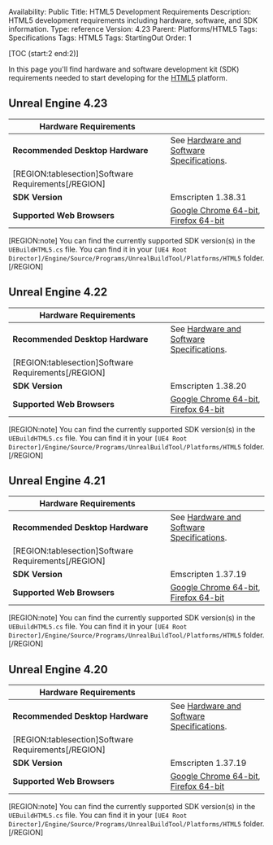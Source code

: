 ﻿Availability: Public
Title: HTML5 Development Requirements
Description: HTML5 development requirements including hardware, software, and SDK information.
Type: reference
Version: 4.23
Parent: Platforms/HTML5
Tags: Specifications
Tags: HTML5
Tags: StartingOut
Order: 1


[TOC (start:2 end:2)]

In this page you'll find hardware and software development kit (SDK) requirements needed to start developing for the [HTML5](../HTML5.md) platform.

  ## Unreal Engine 4.23

| Hardware Requirements ||
| --- | --- |
| **Recommended Desktop Hardware** | See [Hardware and Software Specifications](https://docs.unrealengine.com/en-US/GettingStarted/RecommendedSpecifications). |
| [REGION:tablesection]Software Requirements[/REGION] ||
| **SDK Version** | Emscripten 1.38.31 |
| **Supported Web Browsers** | [Google Chrome 64-bit](https://www.google.com/chrome/beta/), [Firefox 64-bit](https://www.mozilla.org/en-US/firefox/all/) |

[REGION:note]
You can find the currently supported SDK version(s) in the `UEBuildHTML5.cs` file. You can find it in your `[UE4 Root Director]/Engine/Source/Programs/UnrealBuildTool/Platforms/HTML5` folder.
[/REGION]


## Unreal Engine 4.22

| Hardware Requirements ||
| --- | --- |
| **Recommended Desktop Hardware** | See [Hardware and Software Specifications](https://docs.unrealengine.com/en-US/GettingStarted/RecommendedSpecifications). |
| [REGION:tablesection]Software Requirements[/REGION] ||
| **SDK Version** | Emscripten 1.38.20 |
| **Supported Web Browsers** | [Google Chrome 64-bit](https://www.google.com/chrome/beta/), [Firefox 64-bit](https://www.mozilla.org/en-US/firefox/all/) |

[REGION:note]
You can find the currently supported SDK version(s) in the `UEBuildHTML5.cs` file. You can find it in your `[UE4 Root Director]/Engine/Source/Programs/UnrealBuildTool/Platforms/HTML5` folder.
[/REGION]

## Unreal Engine 4.21

| Hardware Requirements ||
| --- | --- |
| **Recommended Desktop Hardware** | See [Hardware and Software Specifications](https://docs.unrealengine.com/en-US/GettingStarted/RecommendedSpecifications). |
| [REGION:tablesection]Software Requirements[/REGION] ||
| **SDK Version** | Emscripten 1.37.19 |
| **Supported Web Browsers** | [Google Chrome 64-bit](https://www.google.com/chrome/beta/), [Firefox 64-bit](https://www.mozilla.org/en-US/firefox/all/) |

[REGION:note]
You can find the currently supported SDK version(s) in the `UEBuildHTML5.cs` file. You can find it in your `[UE4 Root Director]/Engine/Source/Programs/UnrealBuildTool/Platforms/HTML5` folder.
[/REGION]

## Unreal Engine 4.20

| Hardware Requirements ||
| --- | --- |
| **Recommended Desktop Hardware** | See [Hardware and Software Specifications](https://docs.unrealengine.com/en-US/GettingStarted/RecommendedSpecifications). |
| [REGION:tablesection]Software Requirements[/REGION] ||
| **SDK Version** | Emscripten 1.37.19 |
| **Supported Web Browsers** | [Google Chrome 64-bit](https://www.google.com/chrome/beta/), [Firefox 64-bit](https://www.mozilla.org/en-US/firefox/all/) |

[REGION:note]
You can find the currently supported SDK version(s) in the `UEBuildHTML5.cs` file. You can find it in your `[UE4 Root Director]/Engine/Source/Programs/UnrealBuildTool/Platforms/HTML5` folder.
[/REGION]


